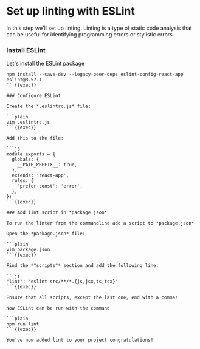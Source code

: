 # Set up linting with ESLint 

In this step we'll set up linting. Linting is a type of static code analysis that can be useful for identifying programming errors or stylistic errors. 

### Install ESLint 

Let's install the ESLint package

```plain
npm install --save-dev --legacy-peer-deps eslint-config-react-app eslint@8.57.1
```{{exec}}

### Configure ESLint

Create the *.eslintrc.js* file:

```plain
vim .eslintrc.js
```{{exec}}

Add this to the file:

```js
module.exports = {
  globals: {
    __PATH_PREFIX__: true,
  },
  extends: 'react-app',
  rules: {
    'prefer-const': 'error',
  },
};
```{{exec}}

### Add lint script in *package.json*

To run the linter from the commandline add a script to *package.json*

Open the *package.json* file:

```plain
vim package.json
```{{exec}}

Find the *"scripts"* section and add the following line:

```js
"lint": "eslint src/**/*.{js,jsx,ts,tsx}"
```{{exec}}

Ensure that all scripts, except the last one, end with a comma!

Now ESLint can be run with the command

```plain
npm run lint
```{{exec}}

You've now added lint to your project congratulations!